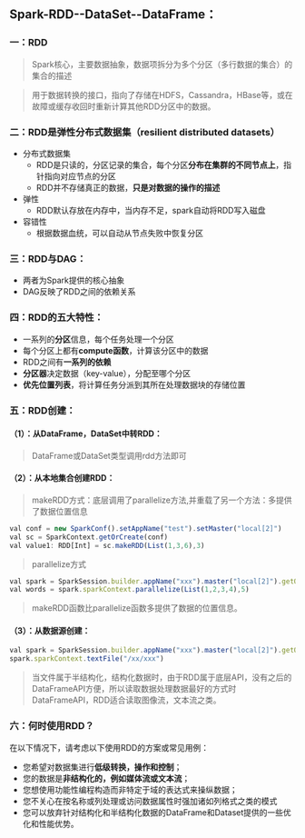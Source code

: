 ## Spark-RDD--DataSet--DataFrame：

### 一：RDD

> Spark核心，主要数据抽象，数据项拆分为多个分区（多行数据的集合）的集合的描述

>用于数据转换的接口，指向了存储在HDFS，Cassandra，HBase等，或在故障或缓存收回时重新计算其他RDD分区中的数据。

### 二：RDD是弹性分布式数据集（resilient distributed datasets）

- 分布式数据集
  - RDD是只读的，分区记录的集合，每个分区**分布在集群的不同节点上**，指针指向对应节点的分区
  - RDD并不存储真正的数据，**只是对数据的操作的描述**
- 弹性
  - RDD默认存放在内存中，当内存不足，spark自动将RDD写入磁盘
- 容错性
  - 根据数据血统，可以自动从节点失败中恢复分区

### 三：RDD与DAG：

- 两者为Spark提供的核心抽象
- DAG反映了RDD之间的依赖关系

### 四：RDD的五大特性：

- 一系列的**分区**信息，每个任务处理一个分区
- 每个分区上都有**compute函数**，计算该分区中的数据
- RDD之间有**一系列的依赖**
- **分区器**决定数据（key-value），分配至哪个分区
- **优先位置列表**，将计算任务分派到其所在处理数据块的存储位置

### 五：RDD创建：

#### （1）：从DataFrame，DataSet中转RDD：

> DataFrame或DataSet类型调用rdd方法即可

#### （2）：从本地集合创建RDD：

> makeRDD方式：底层调用了parallelize方法,并重载了另一个方法：多提供了数据位置信息

```js
val conf = new SparkConf().setAppName("test").setMaster("local[2]")
val sc = SparkContext.getOrCreate(conf)
val value1: RDD[Int] = sc.makeRDD(List(1,3,6),3)
```

> parallelize方式

```js
val spark = SparkSession.builder.appName("xxx").master("local[2]").getOrCreate
val words = spark.sparkContext.parallelize(List(1,2,3,4),5)
```

> makeRDD函数比parallelize函数多提供了数据的位置信息。

#### （3）：从数据源创建：

```js
val spark = SparkSession.builder.appName("xxx").master("local[2]").getOrCreate
spark.sparkContext.textFile("/xx/xxx")
```

> 当文件属于半结构化，结构化数据时，由于RDD属于底层API，没有之后的DataFrameAPI方便，所以读取数据处理数据最好的方式时DataFrameAPI，RDD适合读取图像流，文本流之类。

### 六：何时使用RDD？

在以下情况下，请考虑以下使用RDD的方案或常见用例：

- 您希望对数据集进行**低级转换，操作和控制**；
- 您的数据是**非结构化的，例如媒体流或文本流**；
- 您想使用功能性编程构造而非特定于域的表达式来操纵数据；
- 您不关心在按名称或列处理或访问数据属性时强加诸如列格式之类的模式
- 您可以放弃针对结构化和半结构化数据的DataFrame和Dataset提供的一些优化和性能优势。



